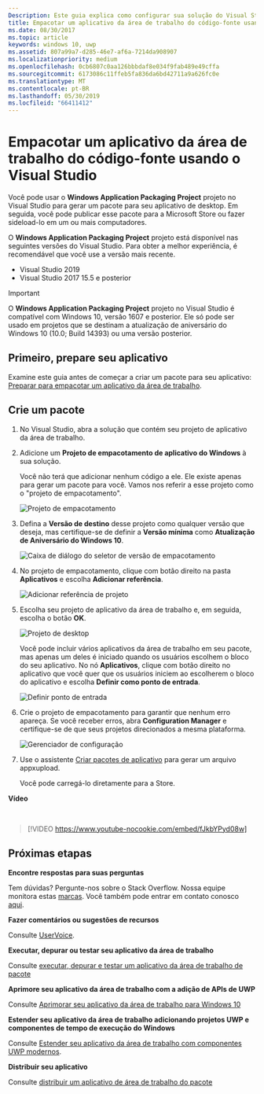 ```yaml
---
Description: Este guia explica como configurar sua solução do Visual Studio para editar, depurar e empacotar o aplicativo da área de trabalho.
title: Empacotar um aplicativo da área de trabalho do código-fonte usando o Visual Studio
ms.date: 08/30/2017
ms.topic: article
keywords: windows 10, uwp
ms.assetid: 807a99a7-d285-46e7-af6a-7214da908907
ms.localizationpriority: medium
ms.openlocfilehash: 0cb6807c0aa126bbbdaf8e034f9fab489e49cffa
ms.sourcegitcommit: 6173086c11ffeb5fa836da6bd42711a9a626fc0e
ms.translationtype: MT
ms.contentlocale: pt-BR
ms.lasthandoff: 05/30/2019
ms.locfileid: "66411412"
---
```

# <a name="package-a-desktop-app-from-source-code-using-visual-studio"></a>Empacotar um aplicativo da área de trabalho do código-fonte usando o Visual Studio

Você pode usar o **Windows Application Packaging Project** projeto no Visual Studio para gerar um pacote para seu aplicativo de desktop. Em seguida, você pode publicar esse pacote para a Microsoft Store ou fazer sideload-lo em um ou mais computadores.

O **Windows Application Packaging Project** projeto está disponível nas seguintes versões do Visual Studio. Para obter a melhor experiência, é recomendável que você use a versão mais recente.

* Visual Studio 2019
* Visual Studio 2017 15.5 e posterior

> [!IMPORTANT]
> O **Windows Application Packaging Project** projeto no Visual Studio é compatível com Windows 10, versão 1607 e posterior. Ele só pode ser usado em projetos que se destinam a atualização de aniversário do Windows 10 (10.0; Build 14393) ou uma versão posterior.

## <a name="first-prepare-your-application"></a>Primeiro, prepare seu aplicativo

Examine este guia antes de começar a criar um pacote para seu aplicativo: [Preparar para empacotar um aplicativo da área de trabalho](desktop-to-uwp-prepare.md).

<a id="new-packaging-project"/>

## <a name="create-a-package"></a>Crie um pacote

1. No Visual Studio, abra a solução que contém seu projeto de aplicativo da área de trabalho.

2. Adicione um **Projeto de empacotamento de aplicativo do Windows** à sua solução.

   Você não terá que adicionar nenhum código a ele. Ele existe apenas para gerar um pacote para você. Vamos nos referir a esse projeto como o "projeto de empacotamento".

   ![Projeto de empacotamento](images/packaging-project.png)

3. Defina a **Versão de destino** desse projeto como qualquer versão que deseja, mas certifique-se de definir a **Versão mínima** como **Atualização de Aniversário do Windows 10**.

   ![Caixa de diálogo do seletor de versão de empacotamento](images/packaging-version.png)

4. No projeto de empacotamento, clique com botão direito na pasta **Aplicativos** e escolha **Adicionar referência**.

   ![Adicionar referência de projeto](images/add-project-reference.png)

5. Escolha seu projeto de aplicativo da área de trabalho e, em seguida, escolha o botão **OK**.

   ![Projeto de desktop](images/reference-project.png)

   Você pode incluir vários aplicativos da área de trabalho em seu pacote, mas apenas um deles é iniciado quando os usuários escolhem o bloco do seu aplicativo. No nó **Aplicativos**, clique com botão direito no aplicativo que você quer que os usuários iniciem ao escolherem o bloco do aplicativo e escolha **Definir como ponto de entrada**.

   ![Definir ponto de entrada](images/entry-point-set.png)

6. Crie o projeto de empacotamento para garantir que nenhum erro apareça.  Se você receber erros, abra **Configuration Manager** e certifique-se de que seus projetos direcionados a mesma plataforma.

   ![Gerenciador de configuração](images/config-manager.png)

7. Use o assistente [Criar pacotes de aplicativo](https://docs.microsoft.com/windows/uwp/packaging/packaging-uwp-apps) para gerar um arquivo appxupload.

   Você pode carregá-lo diretamente para a Store.

**Vídeo**

&nbsp;
> [!VIDEO https://www.youtube-nocookie.com/embed/fJkbYPyd08w]

## <a name="next-steps"></a>Próximas etapas

**Encontre respostas para suas perguntas**

Tem dúvidas? Pergunte-nos sobre o Stack Overflow. Nossa equipe monitora estas [marcas](https://stackoverflow.com/questions/tagged/project-centennial+or+desktop-bridge). Você também pode entrar em contato conosco [aqui](https://social.msdn.microsoft.com/Forums/en-US/home?filter=alltypes&sort=relevancedesc&searchTerm=%5BDesktop%20Converter%5D).

**Fazer comentários ou sugestões de recursos**

Consulte [UserVoice](https://wpdev.uservoice.com/forums/110705-universal-windows-platform/category/161895-desktop-bridge-centennial).

**Executar, depurar ou testar seu aplicativo da área de trabalho**

Consulte [executar, depurar e testar um aplicativo da área de trabalho de pacote](desktop-to-uwp-debug.md)

**Aprimore seu aplicativo da área de trabalho com a adição de APIs de UWP**

Consulte [Aprimorar seu aplicativo da área de trabalho para Windows 10](https://docs.microsoft.com/windows/apps/desktop/modernize/desktop-to-uwp-enhance)

**Estender seu aplicativo da área de trabalho adicionando projetos UWP e componentes de tempo de execução do Windows**

Consulte [Estender seu aplicativo da área de trabalho com componentes UWP modernos](https://docs.microsoft.com/windows/apps/desktop/modernize/desktop-to-uwp-extend).

**Distribuir seu aplicativo**

Consulte [distribuir um aplicativo de área de trabalho do pacote](https://docs.microsoft.com/windows/apps/desktop/modernize/desktop-to-uwp-distribute)
